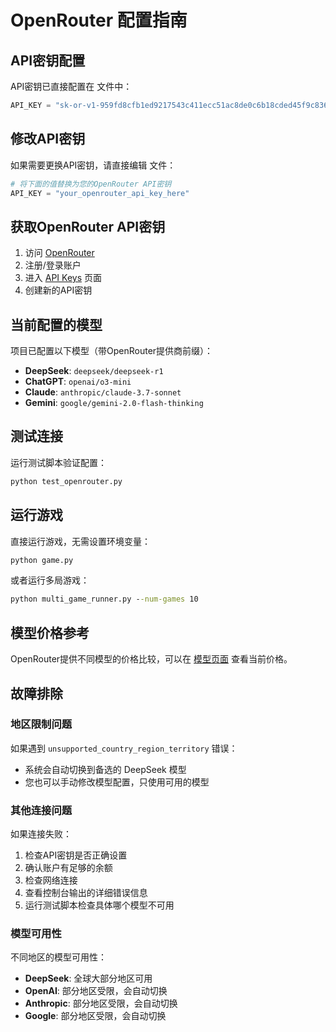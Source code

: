 # OpenRouter 配置指南

## API密钥配置

API密钥已直接配置在 <mcfile name="llm_client.py" path="f:\Fast_Workplace\agents_meeting\llm_client.py"></mcfile> 文件中：

```python
API_KEY = "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"
```

## 修改API密钥

如果需要更换API密钥，请直接编辑 <mcfile name="llm_client.py" path="f:\Fast_Workplace\agents_meeting\llm_client.py"></mcfile> 文件：

```python
# 将下面的值替换为您的OpenRouter API密钥
API_KEY = "your_openrouter_api_key_here"
```

## 获取OpenRouter API密钥

1. 访问 [OpenRouter](https://openrouter.ai/)
2. 注册/登录账户
3. 进入 [API Keys](https://openrouter.ai/keys) 页面
4. 创建新的API密钥

## 当前配置的模型

项目已配置以下模型（带OpenRouter提供商前缀）：

- **DeepSeek**: `deepseek/deepseek-r1`
- **ChatGPT**: `openai/o3-mini`
- **Claude**: `anthropic/claude-3.7-sonnet`
- **Gemini**: `google/gemini-2.0-flash-thinking`

## 测试连接

运行测试脚本验证配置：
```cmd
python test_openrouter.py
```

## 运行游戏

直接运行游戏，无需设置环境变量：
```cmd
python game.py
```

或者运行多局游戏：
```cmd
python multi_game_runner.py --num-games 10
```

## 模型价格参考

OpenRouter提供不同模型的价格比较，可以在 [模型页面](https://openrouter.ai/models) 查看当前价格。

## 故障排除

### 地区限制问题
如果遇到 `unsupported_country_region_territory` 错误：
- 系统会自动切换到备选的 DeepSeek 模型
- 您也可以手动修改模型配置，只使用可用的模型

### 其他连接问题
如果连接失败：
1. 检查API密钥是否正确设置
2. 确认账户有足够的余额
3. 检查网络连接
4. 查看控制台输出的详细错误信息
5. 运行测试脚本检查具体哪个模型不可用

### 模型可用性
不同地区的模型可用性：
- **DeepSeek**: 全球大部分地区可用
- **OpenAI**: 部分地区受限，会自动切换
- **Anthropic**: 部分地区受限，会自动切换  
- **Google**: 部分地区受限，会自动切换